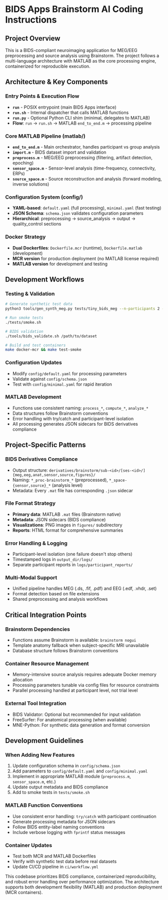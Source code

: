 # BIDS Apps Brainstorm AI Coding Instructions

## Project Overview

This is a BIDS-compliant neuroimaging application for MEG/EEG preprocessing and source analysis using Brainstorm. The project follows a multi-language architecture with MATLAB as the core processing engine, containerized for reproducible execution.

## Architecture & Key Components

### Entry Points & Execution Flow
- **`run`** - POSIX entrypoint (main BIDS Apps interface)
- **`run.sh`** - Internal dispatcher that calls MATLAB functions
- **`run.py`** - Optional Python CLI shim (minimal, delegates to MATLAB)
- **Flow**: `run` → `run.sh` → MATLAB `end_to_end.m` → processing pipeline

### Core MATLAB Pipeline (matlab/)
- **`end_to_end.m`** - Main orchestrator, handles participant vs group analysis
- **`import.m`** - BIDS dataset import and validation  
- **`preprocess.m`** - MEG/EEG preprocessing (filtering, artifact detection, epoching)
- **`sensor_space.m`** - Sensor-level analysis (time-frequency, connectivity, ERPs)
- **`source_space.m`** - Source reconstruction and analysis (forward modeling, inverse solutions)

### Configuration System (config/)
- **YAML-based**: `default.yaml` (full processing), `minimal.yaml` (fast testing)
- **JSON Schema**: `schema.json` validates configuration parameters
- **Hierarchical**: preprocessing → source_analysis → output → quality_control sections

### Docker Strategy
- **Dual Dockerfiles**: `Dockerfile.mcr` (runtime), `Dockerfile.matlab` (development)
- **MCR version** for production deployment (no MATLAB license required)
- **MATLAB version** for development and testing

## Development Workflows

### Testing & Validation
```bash
# Generate synthetic test data
python3 tools/gen_synth_meg.py tests/tiny_bids_meg --n-participants 2 --include-anat

# Run smoke tests  
./tests/smoke.sh

# BIDS validation
./tools/bids_validate.sh /path/to/dataset

# Build and test containers
make docker-mcr && make test-smoke
```

### Configuration Updates
- Modify `config/default.yaml` for processing parameters
- Validate against `config/schema.json` 
- Test with `config/minimal.yaml` for rapid iteration

### MATLAB Development
- Functions use consistent naming: `process_*`, `compute_*`, `analyze_*`
- Data structures follow Brainstorm conventions
- Error handling with try/catch and participant-level isolation
- All processing generates JSON sidecars for BIDS derivatives compliance

## Project-Specific Patterns

### BIDS Derivatives Compliance
- Output structure: `derivatives/brainstorm/sub-<id>/[ses-<id>/]{meg,eeg,anat,sensor,source,figures}/`
- Naming: `*_proc-brainstorm_*` (preprocessed), `*_space-{sensor,source}_*` (analysis level)
- Metadata: Every `.mat` file has corresponding `.json` sidecar

### File Format Strategy  
- **Primary data**: MATLAB `.mat` files (Brainstorm native)
- **Metadata**: JSON sidecars (BIDS compliance)
- **Visualizations**: PNG images in `figures/` subdirectory
- **Reports**: HTML format for comprehensive summaries

### Error Handling & Logging
- Participant-level isolation (one failure doesn't stop others)
- Timestamped logs in `output_dir/logs/`
- Separate participant reports in `logs/participant_reports/`

### Multi-Modal Support
- Unified pipeline handles MEG (.ds, .fif, .pdf) and EEG (.edf, .vhdr, .set)
- Format detection based on file extensions
- Shared preprocessing and analysis workflows

## Critical Integration Points

### Brainstorm Dependencies
- Functions assume Brainstorm is available: `brainstorm nogui`
- Template anatomy fallback when subject-specific MRI unavailable
- Database structure follows Brainstorm conventions

### Container Resource Management
- Memory-intensive source analysis requires adequate Docker memory allocation
- Processing parameters tunable via config files for resource constraints
- Parallel processing handled at participant level, not trial level

### External Tool Integration
- BIDS Validator: Optional but recommended for input validation
- FreeSurfer: For anatomical processing (when available)
- MNE-Python: For synthetic data generation and format conversion

## Development Guidelines

### When Adding New Features
1. Update configuration schema in `config/schema.json`
2. Add parameters to `config/default.yaml` and `config/minimal.yaml`  
3. Implement in appropriate MATLAB module (`preprocess.m`, `sensor_space.m`, etc.)
4. Update output metadata and BIDS compliance
5. Add to smoke tests in `tests/smoke.sh`

### MATLAB Function Conventions
- Use consistent error handling: `try/catch` with participant continuation
- Generate processing metadata for JSON sidecars
- Follow BIDS entity-label naming conventions
- Include verbose logging with `fprintf` status messages

### Container Updates
- Test both MCR and MATLAB Dockerfiles
- Verify with synthetic test data before real datasets
- Update CI/CD pipeline in `ci/workflow.yml`

This codebase prioritizes BIDS compliance, containerized reproducibility, and robust error handling over performance optimization. The architecture supports both development flexibility (MATLAB) and production deployment (MCR containers).